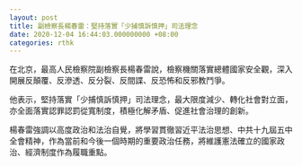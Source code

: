 ```yaml
---
layout: post
title: 副檢察長楊春雷：堅持落實「少捕慎訴慎押」司法理念
date: 2020-12-04 16:44:03.000000000 +08:00
categories: rthk
---
```


在北京，最高人民檢察院副檢察長楊春雷說，檢察機關落實總體國家安全觀，深入開展反顛覆、反滲透、反分裂、反間諜、反恐怖和反邪教鬥爭。

他表示，堅持落實「少捕慎訴慎押」司法理念，最大限度減少、轉化社會對立面，亦全面落實認罪認罰從寬制度，積極化解矛盾、促進社會治理的創新。

楊春雷強調以高度政治和法治自覺，將學習貫徹習近平法治思想、中共十九屆五中全會精神，作為當前和今後一個時期的重要政治任務，將維護憲法確立的國家政治、經濟制度作為履職重點。
